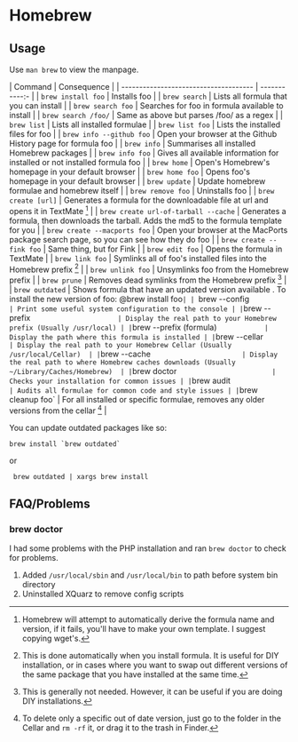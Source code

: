 # Homebrew #

## Usage ##

Use `man brew` to view the manpage.

| Command 								| Consequence 	|
| ------------------------------------- | -----------:-	|
| `brew install foo`					| Installs foo 	|
| `brew search`							| Lists all formula that you can install |
| `brew search foo`						| Searches for foo in formula available to install |
| `brew search /foo/`					| Same as above but parses /foo/ as a regex |
| `brew list` 				  			| Lists all installed formulae |
| `brew list foo`			  			| Lists the installed files for foo |
| `brew info --github foo` 	  			| Open your browser at the Github History page for formula foo |
| `brew info` 				  			| Summarises all installed Homebrew packages |
| `brew info foo` 			  			| Gives all available information for installed or not installed formula foo |
| `brew home` 				  			| Open's Homebrew's homepage in your default browser |
| `brew home foo` 			  			| Opens foo's homepage in your default browser |
| `brew update` 						| Update  homebrew formulae and homebrew itself |
| `brew remove foo`						| Uninstalls foo |
| `brew create [url]` 					| Generates a formula for the downloadable file at url and opens it in TextMate [^1] |
| `brew create url-of-tarball --cache` 	| Generates a formula, then downloads the tarball. Adds the md5 to the formula template for you |
| `brew create --macports foo` 			| Open your browser at the MacPorts package search page, so you can see how they do foo |
| `brew create --fink foo`				| Same thing, but for Fink |
| `brew edit foo`						| Opens the formula in TextMate |
| `brew link foo`						| Symlinks all of foo's installed files into the Homebrew prefix [^2] |
| `brew unlink foo`						| Unsymlinks foo from the Homebrew prefix |
| `brew prune`							| Removes dead symlinks from the Homebrew prefix [^3] |
| `brew outdated` 						| Shows formula that have an updated version available . To install the new version of foo: @brew install foo`|
| `brew --config` 						| Print some useful system configuration to the console |
| `brew --prefix` 						| Display the real path to your Homebrew prefix (Usually /usr/local) |
| `brew --prefix (formula)`				| Display the path where this formula is installed |
| `brew --cellar` 						| Display the real path to your Homebrew Cellar (Usually /usr/local/Cellar)  |
| `brew --cache` 						| Display the real path to where Homebrew caches downloads (Usually ~/Library/Caches/Homebrew)  |
| `brew doctor` 						| Checks your installation for common issues |
| `brew audit` 							| Audits all formulae for common code and style issues |
| `brew cleanup foo` 					| For all installed or specific formulae, removes any older versions from the cellar [^4] |

You can update outdated packages like so:

	brew install `brew outdated`
	
or

	 brew outdated | xargs brew install

## FAQ/Problems ##

### brew doctor ###

I had some problems with the PHP installation and ran `brew doctor` to check for problems. 

1. Added `/usr/local/sbin` and `/usr/local/bin` to path before system bin directory
2. Uninstalled XQuarz to remove config scripts

[^1]: Homebrew will attempt to automatically derive the formula name and version, if it fails, you'll have to make your own template. I suggest copying wget's.

[^2]: This is done automatically when you install formula. It is useful for DIY installation, or in cases where you want to swap out different versions of the same package that you have installed at the same time.

[^3]: This is generally not needed. However, it can be useful if you are doing DIY installations.

[^4]: To delete only a specific out of date version, just go to the folder in the Cellar and `rm -rf` it, or drag it to the trash in Finder.


